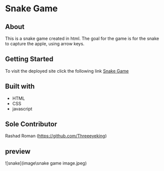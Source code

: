 # Snake Game

## About

This is a snake game created in html. The goal for the game is for the snake to capture the apple, using arrow keys.

## Getting Started

To visit the deployed site click the following link [ Snake Game]()

## Built with

* HTML
* CSS
* javascript

## Sole Contributor

Rashad Roman (https://github.com/Threeeyeking)

## preview
![snake](image\snake game image.jpeg)
